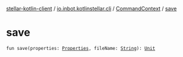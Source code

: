 [stellar-kotlin-client](../../index.md) / [io.inbot.kotlinstellar.cli](../index.md) / [CommandContext](index.md) / [save](./save.md)

# save

`fun save(properties: `[`Properties`](https://docs.oracle.com/javase/8/docs/api/java/util/Properties.html)`, fileName: `[`String`](https://kotlinlang.org/api/latest/jvm/stdlib/kotlin/-string/index.html)`): `[`Unit`](https://kotlinlang.org/api/latest/jvm/stdlib/kotlin/-unit/index.html)